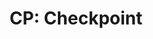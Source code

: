 ---
layout: term
title: 'CP: Checkpoint'
name: cp
description: "Heure à laquelle sont mesurés les scores de MU des deux équipes (un toutes les 5h)."
---